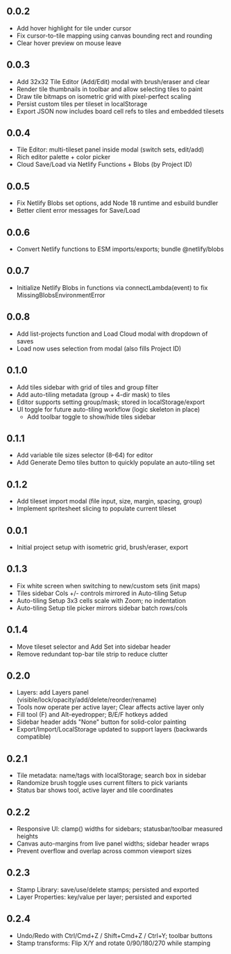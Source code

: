 ## 0.0.2
- Add hover highlight for tile under cursor
- Fix cursor-to-tile mapping using canvas bounding rect and rounding
- Clear hover preview on mouse leave

## 0.0.3
- Add 32x32 Tile Editor (Add/Edit) modal with brush/eraser and clear
- Render tile thumbnails in toolbar and allow selecting tiles to paint
- Draw tile bitmaps on isometric grid with pixel-perfect scaling
- Persist custom tiles per tileset in localStorage
- Export JSON now includes board cell refs to tiles and embedded tilesets

## 0.0.4
- Tile Editor: multi-tileset panel inside modal (switch sets, edit/add)
- Rich editor palette + color picker
- Cloud Save/Load via Netlify Functions + Blobs (by Project ID)

## 0.0.5
- Fix Netlify Blobs set options, add Node 18 runtime and esbuild bundler
- Better client error messages for Save/Load

## 0.0.6
- Convert Netlify functions to ESM imports/exports; bundle @netlify/blobs

## 0.0.7
- Initialize Netlify Blobs in functions via connectLambda(event) to fix MissingBlobsEnvironmentError

## 0.0.8
- Add list-projects function and Load Cloud modal with dropdown of saves
- Load now uses selection from modal (also fills Project ID)

## 0.1.0
- Add tiles sidebar with grid of tiles and group filter
- Add auto-tiling metadata (group + 4-dir mask) to tiles
- Editor supports setting group/mask; stored in localStorage/export
- UI toggle for future auto-tiling workflow (logic skeleton in place)
  - Add toolbar toggle to show/hide tiles sidebar

## 0.1.1
- Add variable tile sizes selector (8–64) for editor
- Add Generate Demo tiles button to quickly populate an auto-tiling set

## 0.1.2
- Add tileset import modal (file input, size, margin, spacing, group)
- Implement spritesheet slicing to populate current tileset

## 0.0.1
- Initial project setup with isometric grid, brush/eraser, export

## 0.1.3
- Fix white screen when switching to new/custom sets (init maps)
- Tiles sidebar Cols +/- controls mirrored in Auto-tiling Setup
- Auto-tiling Setup 3x3 cells scale with Zoom; no indentation
- Auto-tiling Setup tile picker mirrors sidebar batch rows/cols

## 0.1.4
- Move tileset selector and Add Set into sidebar header
- Remove redundant top-bar tile strip to reduce clutter

## 0.2.0
- Layers: add Layers panel (visible/lock/opacity/add/delete/reorder/rename)
- Tools now operate per active layer; Clear affects active layer only
- Fill tool (F) and Alt-eyedropper; B/E/F hotkeys added
- Sidebar header adds "None" button for solid-color painting
- Export/Import/LocalStorage updated to support layers (backwards compatible)

## 0.2.1
- Tile metadata: name/tags with localStorage; search box in sidebar
- Randomize brush toggle uses current filters to pick variants
- Status bar shows tool, active layer and tile coordinates

## 0.2.2
- Responsive UI: clamp() widths for sidebars; statusbar/toolbar measured heights
- Canvas auto-margins from live panel widths; sidebar header wraps
- Prevent overflow and overlap across common viewport sizes

## 0.2.3
- Stamp Library: save/use/delete stamps; persisted and exported
- Layer Properties: key/value per layer; persisted and exported

## 0.2.4
- Undo/Redo with Ctrl/Cmd+Z / Shift+Cmd+Z / Ctrl+Y; toolbar buttons
- Stamp transforms: Flip X/Y and rotate 0/90/180/270 while stamping

